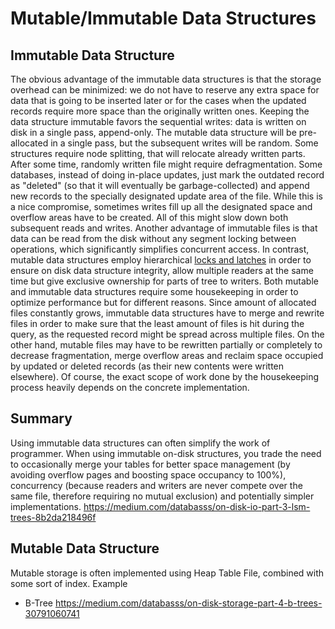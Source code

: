 # Mutable/Immutable Data Structures

## Immutable Data Structure

The obvious advantage of the immutable data structures is that the storage overhead can be minimized: we do not have to reserve any extra space for data that is going to be inserted later or for the cases when the updated records require more space than the originally written ones.
Keeping the data structure immutable favors the sequential writes: data is written on disk in a single pass, append-only. The mutable data structure will be pre-allocated in a single pass, but the subsequent writes will be random. Some structures require node splitting, that will relocate already written parts. After some time, randomly written file might require defragmentation.
Some databases, instead of doing in-place updates, just mark the outdated record as "deleted" (so that it will eventually be garbage-collected) and append new records to the specially designated update area of the file. While this is a nice compromise, sometimes writes fill up all the designated space and overflow areas have to be created. All of this might slow down both subsequent reads and writes.
Another advantage of immutable files is that data can be read from the disk without any segment locking between operations, which significantly simplifies concurrent access. In contrast, mutable data structures employ hierarchical [locks and latches](http://15721.courses.cs.cmu.edu/spring2017/papers/06-latching/a16-graefe.pdf) in order to ensure on disk data structure integrity, allow multiple readers at the same time but give exclusive ownership for parts of tree to writers.
Both mutable and immutable data structures require some housekeeping in order to optimize performance but for different reasons. Since amount of allocated files constantly grows, immutable data structures have to merge and rewrite files in order to make sure that the least amount of files is hit during the query, as the requested record might be spread across multiple files. On the other hand, mutable files may have to be rewritten partially or completely to decrease fragmentation, merge overflow areas and reclaim space occupied by updated or deleted records (as their new contents were written elsewhere). Of course, the exact scope of work done by the housekeeping process heavily depends on the concrete implementation.

## Summary

Using immutable data structures can often simplify the work of programmer. When using immutable on-disk structures, you trade the need to occasionally merge your tables for better space management (by avoiding overflow pages and boosting space occupancy to 100%), concurrency (because readers and writers are never compete over the same file, therefore requiring no mutual exclusion) and potentially simpler implementations.
<https://medium.com/databasss/on-disk-io-part-3-lsm-trees-8b2da218496f>

## Mutable Data Structure

Mutable storage is often implemented using Heap Table File, combined with some sort of index.
Example

- B-Tree
<https://medium.com/databasss/on-disk-storage-part-4-b-trees-30791060741>
